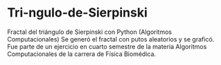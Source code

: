 # Tri-ngulo-de-Sierpinski
Fractal del triángulo de Sierpinski con Python (Algoritmos Computacionales)
Se generó el fractal con putos aleatorios y se graficó. Fue parte de un ejercicio en cuarto semestre de la materia Algoritmos Computacionales de la carrera de Física Biomédica.
